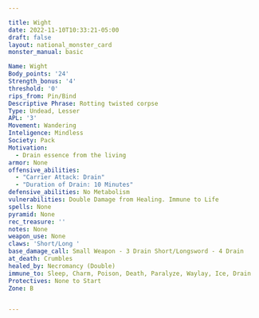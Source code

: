 ```yaml
---

title: Wight
date: 2022-11-10T10:33:21-05:00
draft: false
layout: national_monster_card
monster_manual: basic

Name: Wight
Body_points: '24'
Strength_bonus: '4'
threshold: '0'
rips_from: Pin/Bind
Descriptive Phrase: Rotting twisted corpse
Type: Undead, Lesser
APL: '3'
Movement: Wandering
Inteligence: Mindless
Society: Pack
Motivation: 
  - Drain essence from the living
armor: None
offensive_abilities:
  - "Carrier Attack: Drain"
  - "Duration of Drain: 10 Minutes"
defensive_abilities: No Metabolism
vulnerabilities: Double Damage from Healing. Immune to Life
spells: None
pyramid: None
rec_treasure: ''
notes: None
weapon_use: None
claws: 'Short/Long '
base_damage_call: Small Weapon - 3 Drain Short/Longsword - 4 Drain
at_death: Crumbles
healed_by: Necromancy (Double)
immune_to: Sleep, Charm, Poison, Death, Paralyze, Waylay, Ice, Drain
Protectives: None to Start
Zone: B


---
```


